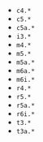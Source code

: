 * `c4.*`
* `c5.*`
* `c5a.*`
* `i3.*`
* `m4.*`
* `m5.*`
* `m5a.*`
* `m6a.*`
* `m6i.*`
* `r4.*`
* `r5.*`
* `r5a.*`
* `r6i.*`
* `t3.*`
* `t3a.*`